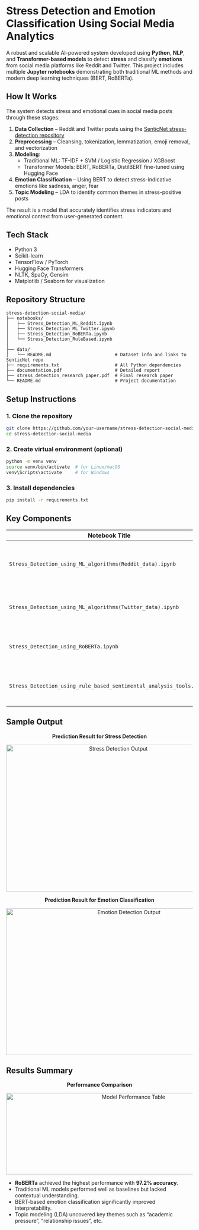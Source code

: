 # Stress Detection and Emotion Classification Using Social Media Analytics

A robust and scalable AI-powered system developed using **Python**, **NLP**, and **Transformer-based models** to detect **stress** and classify **emotions** from social media platforms like Reddit and Twitter. This project includes multiple **Jupyter notebooks** demonstrating both traditional ML methods and modern deep learning techniques (BERT, RoBERTa).

## How It Works

The system detects stress and emotional cues in social media posts through these stages:

1. **Data Collection** – Reddit and Twitter posts using the [SenticNet stress-detection repository](https://github.com/SenticNet/stress-detection)
2. **Preprocessing** – Cleansing, tokenization, lemmatization, emoji removal, and vectorization
3. **Modeling**:
   - Traditional ML: TF-IDF + SVM / Logistic Regression / XGBoost
   - Transformer Models: BERT, RoBERTa, DistilBERT fine-tuned using Hugging Face
4. **Emotion Classification** – Using BERT to detect stress-indicative emotions like sadness, anger, fear
5. **Topic Modeling** – LDA to identify common themes in stress-positive posts

The result is a model that accurately identifies stress indicators and emotional context from user-generated content.

## Tech Stack

  - Python 3
  - Scikit-learn
  - TensorFlow / PyTorch
  - Hugging Face Transformers
  - NLTK, SpaCy, Gensim
  - Matplotlib / Seaborn for visualization

## Repository Structure

```plaintext
stress-detection-social-media/
├── notebooks/
│   ├── Stress_Detection_ML_Reddit.ipynb
│   ├── Stress_Detection_ML_Twitter.ipynb
│   ├── Stress_Detection_RoBERTa.ipynb
│   └── Stress_Detection_RuleBased.ipynb
│
├── data/
│   └── README.md                        # Dataset info and links to SenticNet repo
├── requirements.txt                     # All Python dependencies
├── documentation.pdf                    # Detailed report
├── stress_detection_research_paper.pdf  # Final research paper
└── README.md                            # Project documentation
```

## Setup Instructions

### 1. Clone the repository
```bash
git clone https://github.com/your-username/stress-detection-social-media.git
cd stress-detection-social-media
```
### 2. Create virtual environment (optional)
```bash
python -m venv venv
source venv/bin/activate  # for Linux/macOS
venv\Scripts\activate     # for Windows
```
### 3. Install dependencies
```bash
pip install -r requirements.txt
```

## Key Components

| Notebook Title | Description |
|----------------|-------------|
| `Stress_Detection_using_ML_algorithms(Reddit_data).ipynb` | Traditional ML-based stress detection using Reddit data. |
| `Stress_Detection_using_ML_algorithms(Twitter_data).ipynb` | Traditional ML models applied on Twitter dataset. |
| `Stress_Detection_using_RoBERTa.ipynb` | Fine-tuning RoBERTa for contextual stress classification. |
| `Stress_Detection_using_rule_based_sentimental_analysis_tools.ipynb` | Rule-based emotion tagging and stress labeling. |


## Sample Output

<p align="center"><b>Prediction Result for Stress Detection</b></p>

<p align="center">
  <img width="590" height="395" alt="Stress Detection Output" src="https://github.com/user-attachments/assets/cd2c3a32-5039-4e0f-8d56-10ac6bc7f0f9" />
</p>

<p align="center"><b>Prediction Result for Emotion Classification</b></p>

<p align="center">
  <img width="647" height="395" alt="Emotion Detection Output" src="https://github.com/user-attachments/assets/8e26a909-2be1-4c4f-965a-f22822193e8f" />
</p>


## Results Summary

<p align="center"><b>Performance Comparison</b></p>

<p align="center">
  <img width="672" height="219" alt="Model Performance Table" src="https://github.com/user-attachments/assets/6bb64528-5e58-4ad2-98c3-fcb7d1b27396" />
</p>

- **RoBERTa** achieved the highest performance with **97.2% accuracy**.
- Traditional ML models performed well as baselines but lacked contextual understanding.
- BERT-based emotion classification significantly improved interpretability.
- Topic modeling (LDA) uncovered key themes such as “academic pressure”, “relationship issues”, etc.


